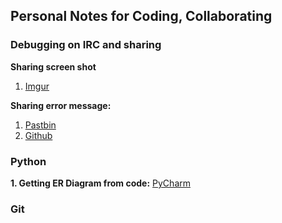 ## Personal Notes for Coding, Collaborating

### Debugging on IRC and sharing

**Sharing screen shot**
1. [Imgur](http://imgur.com/M7EKuN6)

**Sharing error message:**
1. [Pastbin](http://pastebin.com/)
2. [Github](https://gist.github.com)

### Python

**1. Getting ER Diagram from code:** [PyCharm](http://imgur.com/M7EKuN6)

### Git
